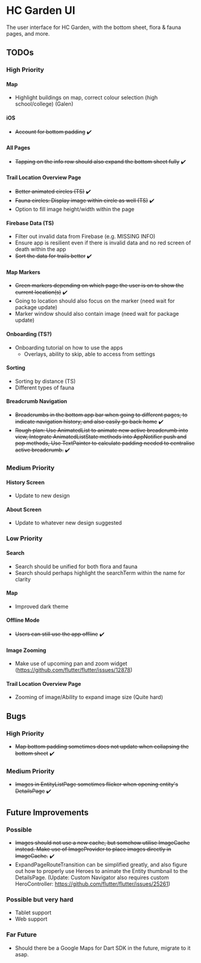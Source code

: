 # HC Garden UI

The user interface for HC Garden, with the bottom sheet, flora & fauna pages, and more.

## TODOs

### High Priority

#### Map
- Highlight buildings on map, correct colour selection (high school/college) (Galen)

#### iOS
- ~~Account for bottom padding~~ ✔️

#### All Pages
- ~~Tapping on the info row should also expand the bottom sheet fully~~ ✔️

#### Trail Location Overview Page
- ~~Better animated circles (TS)~~ ✔️
- ~~Fauna circles: Display image within circle as well (TS)~~ ✔️
- Option to fill image height/width within the page

#### Firebase Data (TS)
- Filter out invalid data from Firebase (e.g. MISSING INFO)
- Ensure app is resilient even if there is invalid data and no red screen of death within the app
- ~~Sort the data for trails better~~ ✔️

#### Map Markers
- ~~Green markers depending on which page the user is on to show the current location(s)~~ ✔️
- Going to location should also focus on the marker (need wait for package update)
- Marker window should also contain image (need wait for package update)

#### Onboarding (TS?)
- Onboarding tutorial on how to use the apps
	- Overlays, ability to skip, able to access from settings

#### Sorting
- Sorting by distance (TS)
- Different types of fauna

#### Breadcrumb Navigation
- ~~Breadcrumbs in the bottom app bar when going to different pages, to indicate navigation history, and also easily go back home~~ ✔️
- ~~Rough plan: Use AnimatedList to animate new active breadcrumb into view, Integrate AnimatedListState methods into AppNotifier push and pop methods, Use TextPainter to calculate padding needed to centralise active breadcrumb.~~ ✔️

### Medium Priority

#### History Screen
- Update to new design

#### About Screen
- Update to whatever new design suggested

### Low Priority

#### Search
- Search should be unified for both flora and fauna
- Search should perhaps highlight the searchTerm within the name for clarity

#### Map
- Improved dark theme

#### Offline Mode
- ~~Users can still use the app offline~~ ✔️

#### Image Zooming
- Make use of upcoming pan and zoom widget (https://github.com/flutter/flutter/issues/12878)

#### Trail Location Overview Page
- Zooming of image/Ability to expand image size (Quite hard)

## Bugs

### High Priority
- ~~Map bottom padding sometimes does not update when collapsing the bottom sheet~~ ✔️

### Medium Priority
- ~~Images in EntityListPage sometimes flicker when opening entity's DetailsPage~~ ✔️

## Future Improvements

### Possible
- ~~Images should not use a new cache, but somehow utilise ImageCache instead. Make use of ImageProvider to place images directly in ImageCache.~~ ✔️
- ExpandPageRouteTransition can be simplified greatly, and also figure out how to properly use Heroes to animate the Entity thumbnail to the DetailsPage. (Update: Custom Navigator also requires custom HeroController: https://github.com/flutter/flutter/issues/25261)

### Possible but very hard
- Tablet support
- Web support

### Far Future
- Should there be a Google Maps for Dart SDK in the future, migrate to it asap.
